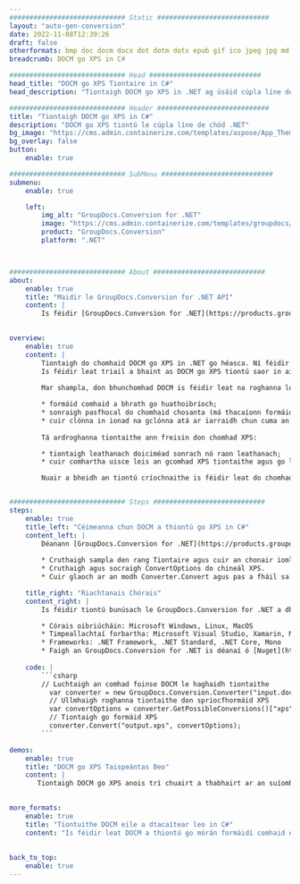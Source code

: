 ```yaml
---
############################# Static ############################
layout: "auto-gen-conversion"
date: 2022-11-08T12:39:26
draft: false
otherformats: bmp doc docm docx dot dotm dotx epub gif ico jpeg jpg md odt ott pdf png psd rtf tex tif tiff txt xps
breadcrumb: DOCM go XPS in C#

############################# Head ############################
head_title: "DOCM go XPS Tiontaire in C#"
head_description: "Tiontaigh DOCM go XPS in .NET ag úsáid cúpla líne de chód. Bain úsáid as API Tiontaithe Doiciméad GroupDocs chun níos mó ná 160 formáid comhaid a thiontú."

############################# Header ############################
title: "Tiontaigh DOCM go XPS in C#"
description: "DOCM go XPS tiontú le cúpla líne de chód .NET"
bg_image: "https://cms.admin.containerize.com/templates/aspose/App_Themes/V3/images/bg/header1.png"
bg_overlay: false
button:
    enable: true

############################# SubMenu ############################
submenu:
    enable: true

    left:
        img_alt: "GroupDocs.Conversion for .NET"
        image: "https://cms.admin.containerize.com/templates/groupdocs/images/product-logos/90x90-noborder/groupdocs-conversion-net.png"
        product: "GroupDocs.Conversion"
        platform: ".NET"



############################# About ############################
about:
    enable: true
    title: "Maidir le GroupDocs.Conversion for .NET API"
    content: |
        Is féidir [GroupDocs.Conversion for .NET](https://products.groupdocs.com/conversion/net/) a úsáid chun Microsoft Word, Excel, PowerPoint, PDF, Visio agus formáidí eile a thiontú. Is API neamhspleách é GroupDocs.Conversion atá oiriúnach do chórais chúl-deireadh agus córais inmheánacha ina bhfuil ardfheidhmíocht ag teastáil. Ní bhraitheann sé ar aon bhogearraí ar nós Microsoft nó Open Office.
    

overview:
    enable: true
    content: |
        Tiontaigh do chomhaid DOCM go XPS in .NET go héasca. Ní féidir ach cúpla cód C# a úsáid in aon ardán de do rogha féin ar nós - Windows, Linux, macOS.
        Is féidir leat triail a bhaint as DOCM go XPS tiontú saor in aisce agus cáilíocht na dtorthaí tiontaithe a mheas. Mar aon le cásanna simplí maidir le comhshó comhad is féidir leat roghanna níos forbartha a thriail chun foinse DOCM comhad a luchtú agus chun aschur XPS a shábháil. 
        
        Mar shampla, don bhunchomhad DOCM is féidir leat na roghanna lódála seo a leanas a úsáid:

        * formáid comhaid a bhrath go huathoibríoch;
        * sonraigh pasfhocal do chomhaid chosanta (má thacaíonn formáid comhaid leis);
        * cuir clónna in ionad na gclónna atá ar iarraidh chun cuma an doiciméid a chaomhnú.
        
        Tá ardroghanna tiontaithe ann freisin don chomhad XPS:

        * tiontaigh leathanach doiciméad sonrach nó raon leathanach;
        * cuir comhartha uisce leis an gcomhad XPS tiontaithe agus go leor eile.

        Nuair a bheidh an tiontú críochnaithe is féidir leat do chomhad XPS a shábháil ar an gcosán comhaid áitiúil nó aon stóras tríú páirtí ar nós FTP, Amazon S3, Google Drive, Dropbox etc. Tabhair faoi deara le do thoil - DOCM a thiontú go {{ TO}} níl aon ghá le haon bhogearraí breise a shuiteáil - cosúil le MS Office, Open Office, Adobe Acrobat Reader etc.


############################# Steps ############################
steps:
    enable: true
    title_left: "Céimeanna chun DOCM a thiontú go XPS in C#"
    content_left: |
        Déanann [GroupDocs.Conversion for .NET](https://products.groupdocs.com/conversion/net/) sé éasca d'fhorbróirí comhad DOCM a thiontú go XPS le cúpla líne de chód.
        
        * Cruthaigh sampla den rang Tiontaire agus cuir an chonair iomlán ar fáil don chomhad DOCM
        * Cruthaigh agus socraigh ConvertOptions do chineál XPS.
        * Cuir glaoch ar an modh Converter.Convert agus pas a fháil sa chonair iomlán agus formáid (XPS) mar pharaiméadar

    title_right: "Riachtanais Chórais"
    content_right: |
        Is féidir tiontú bunúsach le GroupDocs.Conversion for .NET a dhéanamh i roinnt céimeanna simplí. Tacaítear lenár n-API ar gach mór-ardán agus córas oibriúcháin. Sula ndéanann tú an cód thíos, déan cinnte go bhfuil na réamhriachtanais seo a leanas suiteáilte ar do chóras.

        * Córais oibriúcháin: Microsoft Windows, Linux, MacOS
        * Timpeallachtaí forbartha: Microsoft Visual Studio, Xamarin, MonoDevelop
        * Frameworks: .NET Framework, .NET Standard, .NET Core, Mono
        * Faigh an GroupDocs.Conversion for .NET is déanaí ó [Nuget](https://www.nuget.org/packages/groupdocs.conversion)
         
    code: |
        ```csharp    
        // Luchtaigh an comhad foinse DOCM le haghaidh tiontaithe
          var converter = new GroupDocs.Conversion.Converter("input.docm");
          // Ullmhaigh roghanna tiontaithe don spriocfhormáid XPS
          var convertOptions = converter.GetPossibleConversions()["xps"].ConvertOptions;
          // Tiontaigh go formáid XPS
          converter.Convert("output.xps", convertOptions);
        ```

demos:
    enable: true
    title: "DOCM go XPS Taispeántas Beo"
    content: |
       Tiontaigh DOCM go XPS anois trí chuairt a thabhairt ar an suíomh Gréasáin [GroupDocs.Conversion App](https://products.groupdocs.app/conversion/family). Tá na buntáistí seo a leanas ag taispeántas ar líne
          

more_formats:
    enable: true
    title: "Tiontuithe DOCM eile a dtacaítear leo in C#"
    content: "Is féidir leat DOCM a thiontú go mórán formáidí comhaid eile freisin. Féach ar an liosta thíos le do thoil."
       
       
back_to_top:
    enable: true
---
```

